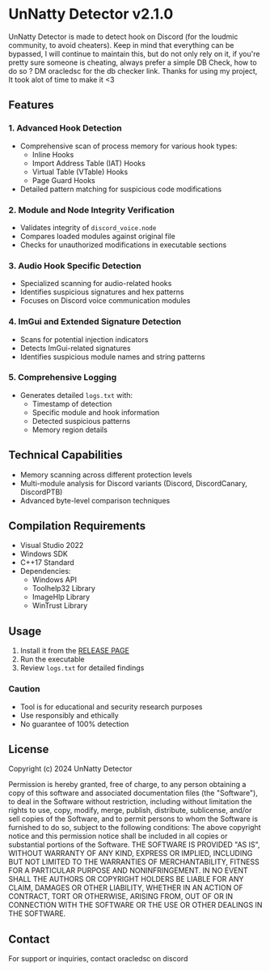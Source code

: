 # UnNatty Detector v2.1.0

UnNatty Detector is made to detect hook on Discord (for the loudmic community, to avoid cheaters). Keep in mind that everything can be bypassed, I will continue to maintain this, but do not only rely on it, if you're pretty sure someone is cheating, always prefer a simple DB Check, how to do so ? DM oracledsc for the db checker link. Thanks for using my project, It took alot of time to make it <3

## Features

### 1. Advanced Hook Detection
- Comprehensive scan of process memory for various hook types:
  - Inline Hooks
  - Import Address Table (IAT) Hooks
  - Virtual Table (VTable) Hooks
  - Page Guard Hooks
- Detailed pattern matching for suspicious code modifications

### 2. Module and Node Integrity Verification
- Validates integrity of `discord_voice.node`
- Compares loaded modules against original file
- Checks for unauthorized modifications in executable sections

### 3. Audio Hook Specific Detection
- Specialized scanning for audio-related hooks
- Identifies suspicious signatures and hex patterns
- Focuses on Discord voice communication modules

### 4. ImGui and Extended Signature Detection
- Scans for potential injection indicators
- Detects ImGui-related signatures
- Identifies suspicious module names and string patterns

### 5. Comprehensive Logging
- Generates detailed `logs.txt` with:
  - Timestamp of detection
  - Specific module and hook information
  - Detected suspicious patterns
  - Memory region details

## Technical Capabilities

- Memory scanning across different protection levels
- Multi-module analysis for Discord variants (Discord, DiscordCanary, DiscordPTB)
- Advanced byte-level comparison techniques

## Compilation Requirements

- Visual Studio 2022
- Windows SDK
- C++17 Standard
- Dependencies:
  - Windows API
  - Toolhelp32 Library
  - ImageHlp Library
  - WinTrust Library

## Usage

1. Install it from the [RELEASE PAGE](https://github.com/oracledsc/UnNatty-Detector/releases/tag/release)
2. Run the executable
3. Review `logs.txt` for detailed findings

### Caution
- Tool is for educational and security research purposes
- Use responsibly and ethically
- No guarantee of 100% detection

## License

Copyright (c) 2024 UnNatty Detector

Permission is hereby granted, free of charge, to any person obtaining a copy
of this software and associated documentation files (the "Software"), to deal
in the Software without restriction, including without limitation the rights
to use, copy, modify, merge, publish, distribute, sublicense, and/or sell
copies of the Software, and to permit persons to whom the Software is
furnished to do so, subject to the following conditions:
The above copyright notice and this permission notice shall be included in all
copies or substantial portions of the Software.
THE SOFTWARE IS PROVIDED "AS IS", WITHOUT WARRANTY OF ANY KIND, EXPRESS OR
IMPLIED, INCLUDING BUT NOT LIMITED TO THE WARRANTIES OF MERCHANTABILITY,
FITNESS FOR A PARTICULAR PURPOSE AND NONINFRINGEMENT. IN NO EVENT SHALL THE
AUTHORS OR COPYRIGHT HOLDERS BE LIABLE FOR ANY CLAIM, DAMAGES OR OTHER
LIABILITY, WHETHER IN AN ACTION OF CONTRACT, TORT OR OTHERWISE, ARISING FROM,
OUT OF OR IN CONNECTION WITH THE SOFTWARE OR THE USE OR OTHER DEALINGS IN THE
SOFTWARE.

## Contact
For support or inquiries, contact oracledsc on discord
